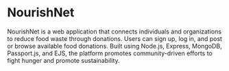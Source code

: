 # NourishNet
NourishNet is a web application that connects individuals and organizations to reduce food waste through donations. Users can sign up, log in, and post or browse available food donations. Built using Node.js, Express, MongoDB, Passport.js, and EJS, the platform promotes community-driven efforts to fight hunger and promote sustainability.
